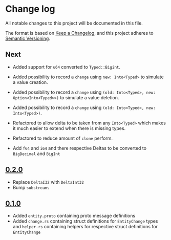 # Change log

All notable changes to this project will be documented in this file.

The format is based on [Keep a Changelog](https://keepachangelog.com/en/1.0.0/), and this project adheres to [Semantic Versioning](https://semver.org/spec/v2.0.0.html).

## Next

* Added support for `u64` converted to `Typed::Bigint`.

* Added possibility to record a `change` using `new: Into<Typed>` to simulate a value creation.

* Added possibility to record a `change` using `(old: Into<Typed>, new: Option<Into<Typed>>)` to simulate a value deletion.

* Added possibility to record a `change` using `(old: Into<Typed>, new: Into<Typed>)`.

* Refactored to allow delta to be taken from any `Into<Typed>` which makes it much easier to extend when there is missing types.

* Refactored to reduce amount of `clone` perform.

* Add `f64` and `i64` and there respective Deltas to be converted to `BigDecimal` and `BigInt`

## [0.2.0](https://github.com/streamingfast/substreams-entity-change/releases/tag/v0.2.0)

* Replace `DeltaI32` with `DeltaInt32`
* Bump `substreams`

## [0.1.0](https://github.com/streamingfast/substreams-entity-change/releases/tag/v0.1.0)

* Added `entity.proto` containing proto message definitions
* Added `change.rs` containing struct definitions for `EntityChange` types and `helper.rs` containing helpers for respective struct definitions for `EntityChange`
